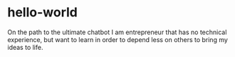 # hello-world
On the path to the ultimate chatbot
I am entrepreneur that has no technical experience, but want to learn in order to depend less on others to bring my ideas to life.
